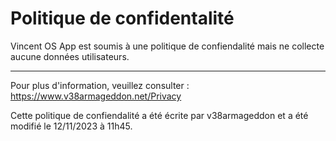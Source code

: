# Politique de confidentalité
Vincent OS App est soumis à une politique de confiendalité mais ne collecte aucune données utilisateurs.

--------------------

Pour plus d'information, veuillez consulter : https://www.v38armageddon.net/Privacy

Cette politique de confiendalité a été écrite par v38armageddon et a été modifié le 12/11/2023 à 11h45.

